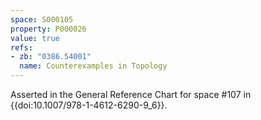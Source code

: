 ```yaml
---
space: S000105
property: P000026
value: true
refs:
- zb: "0386.54001"
  name: Counterexamples in Topology
---
```


Asserted in the General Reference Chart for space #107 in
{{doi:10.1007/978-1-4612-6290-9_6}}.
